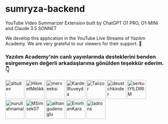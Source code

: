 # sumryza-backend
YouTube Video Summarizer Extension built by ChatGPT O1 PRO, O1-MINI and Claude 3.5 SONNET

We develop this application in the YouTube Live Streams of Yazılım Academy. We are very grateful to our viewers for their support. 🙏

### Yazılım Academy'nin canlı yayınlarında desteklerini benden esirgemeyen değerli arkadaşlarıma gönülden teşekkür ederim. 👇

<a href="https://github.com/altudev"><img width="60px" alt="altudev" src="https://github.com/altudev.png"/></a>
<a href="https://github.com/HikmetMelikk"><img width="60px" alt="HikmetMelikk" src="https://github.com/HikmetMelikk.png"/></a>
<a href="https://github.com/merveeksi"><img width="60px" alt="merveeksi" src="https://github.com/merveeksi.png"/></a>
<a href="https://github.com/KardelRuveyda"><img width="60px" alt="KardelRuveyda" src="https://github.com/KardelRuveyda.png"/></a>
<a href="https://github.com/Taiizor"><img width="60px" alt="Taiizor" src="https://github.com/Taiizor.png"/></a>
<a href="https://github.com/deustchkinder"><img width="60px" alt="deustchkinder" src="https://github.com/deustchkinder.png"/></a>
<a href="https://github.com/serkutYILDIRIM"><img width="60px" alt="serkutYILDIRIM" src="https://github.com/serkutYILDIRIM.png"/></a>
<a href="https://github.com/nurullahnamal"><img width="60px" alt="nurullahnamal" src="https://github.com/nurullahnamal.png"/></a>
<a href="https://github.com/MSimsek07"><img width="60px" alt="MSimsek07" src="https://github.com/MSimsek07.png"/></a>
<a href="https://github.com/alihangudenoglu"><img width="60px" alt="alihangudenoglu" src="https://github.com/alihangudenoglu.png"/></a>
<a href="https://github.com/iparzival0"><img width="60px" alt="EmirhanKara" src="https://github.com/iparzival0.png"/></a>
<a href="https://github.com/ladrons"><img width="60px" alt="ladrons" src="https://github.com/ladrons.png"/></a>
